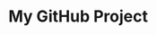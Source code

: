 # My GitHub Project

<!-- This is my GitHub project. I published it directly from Visual Studio Code -->